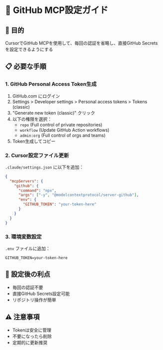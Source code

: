 # 🔧 GitHub MCP設定ガイド

## 🎯 目的
CursorでGitHub MCPを使用して、毎回の認証を省略し、直接GitHub Secretsを設定できるようにする

## 📋 必要な手順

### 1. GitHub Personal Access Token生成
1. GitHub.com にログイン
2. Settings > Developer settings > Personal access tokens > Tokens (classic)
3. "Generate new token (classic)" クリック
4. 以下の権限を選択：
   - `repo` (Full control of private repositories)
   - `workflow` (Update GitHub Action workflows)
   - `admin:org` (Full control of orgs and teams)
5. Token生成してコピー

### 2. Cursor設定ファイル更新
`.claude/settings.json` に以下を追加：
```json
{
  "mcpServers": {
    "github": {
      "command": "npx",
      "args": ["-y", "@modelcontextprotocol/server-github"],
      "env": {
        "GITHUB_TOKEN": "your-token-here"
      }
    }
  }
}
```

### 3. 環境変数設定
`.env` ファイルに追加：
```
GITHUB_TOKEN=your-token-here
```

## 🚀 設定後の利点
- 毎回の認証不要
- 直接GitHub Secrets設定可能
- リポジトリ操作が簡単

## ⚠️ 注意事項
- Tokenは安全に管理
- 不要になったら削除
- 定期的に更新推奨 